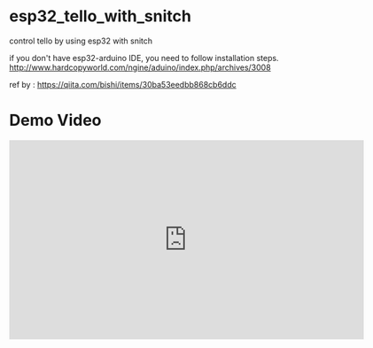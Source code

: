 # esp32_tello_with_snitch
control tello by using esp32 with snitch

if you don't have esp32-arduino IDE, you need to follow installation steps.
http://www.hardcopyworld.com/ngine/aduino/index.php/archives/3008

ref by : https://qiita.com/bishi/items/30ba53eedbb868cb6ddc

# Demo Video

 <iframe width="640" height="360" src="https://youtu.be/unjvdZt-pKM" frameborder="0" gesture="media" allowfullscreen=""></iframe>


